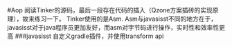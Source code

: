 #Aop
阅读Tinker的源码，最后一段存在代码的插入（Qzone方案插砖的实现原理），故来练习一下。
Tinker使用的是Asm.
Asm与javasisst不同的地方在于，javasisst对于java程序员更加友好，而asm对字节码进行操作，实时性和效率性更高
###javasisst
自定义gradle插件，并使用transform api